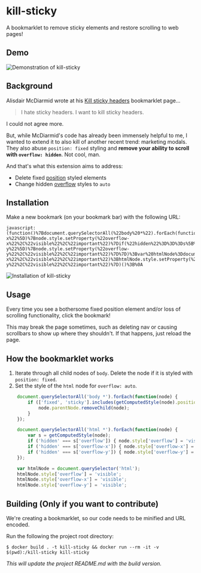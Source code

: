 # kill-sticky

A bookmarklet to remove sticky elements and restore scrolling to web pages!

## Demo
![Demonstration of kill-sticky](docs/demo.gif)

## Background

Alisdair McDiarmid wrote at his [Kill sticky headers](https://alisdair.mcdiarmid.org/kill-sticky-headers/) 
bookmarklet page...

> I hate sticky headers. I want to kill sticky headers.

I could not agree more.

But, while McDiarmid's code has already been immensely helpful to me, I wanted to extend it to also kill of another 
recent trend: marketing modals. They also abuse `position: fixed` styling and **remove your ability to scroll with
`overflow: hidden`**. Not cool, man.

And that's what this extension aims to address:
- Delete fixed [position](https://developer.mozilla.org/en-US/docs/Web/CSS/position) styled elements
- Change hidden [overflow](https://developer.mozilla.org/en-US/docs/Web/CSS/overflow) styles to `auto`

## Installation

Make a new bookmark (on your bookmark bar) with the following URL:

```
javascript:(function()%7Bdocument.querySelectorAll(%22body%20*%22).forEach(function(node)%7Bif(%5B%22fixed%22%2C%22sticky%22%5D.includes(getComputedStyle(node).position))%7Bnode.parentNode.removeChild(node)%7D%7D)%3Bdocument.querySelectorAll(%22html%20*%22).forEach(function(node)%7Bvar%20s%3DgetComputedStyle(node)%3Bif(%22hidden%22%3D%3D%3Ds%5B%22overflow%22%5D)%7Bnode.style.setProperty(%22overflow%22%2C%22visible%22%2C%22important%22)%7Dif(%22hidden%22%3D%3D%3Ds%5B%22overflow-x%22%5D)%7Bnode.style.setProperty(%22overflow-x%22%2C%22visible%22%2C%22important%22)%7Dif(%22hidden%22%3D%3D%3Ds%5B%22overflow-y%22%5D)%7Bnode.style.setProperty(%22overflow-y%22%2C%22visible%22%2C%22important%22)%7D%7D)%3Bvar%20htmlNode%3Ddocument.querySelector(%22html%22)%3BhtmlNode.style.setProperty(%22overflow%22%2C%22visible%22%2C%22important%22)%3BhtmlNode.style.setProperty(%22overflow-x%22%2C%22visible%22%2C%22important%22)%3BhtmlNode.style.setProperty(%22overflow-y%22%2C%22visible%22%2C%22important%22)%7D)()%3B%0A
```

![Installation of kill-sticky](docs/bookmark.gif)

## Usage

Every time you see a bothersome fixed position element and/or loss of scrolling functionality, click the bookmark!

This may break the page sometimes, such as deleting nav or causing scrollbars to show up where they shouldn't. If 
that happens, just reload the page.


## How the bookmarklet works

1. Iterate through all child nodes of `body`. Delete the node if it is styled with `position: fixed`.
2. Set the style of the `html` node for `overflow: auto`.

```javascript
    document.querySelectorAll('body *').forEach(function(node) {
        if (['fixed', 'sticky'].includes(getComputedStyle(node).position))  {
            node.parentNode.removeChild(node);
        }
    });

    document.querySelectorAll('html *').forEach(function(node) {
        var s = getComputedStyle(node);
        if ('hidden' === s['overflow']) { node.style['overflow'] = 'visible'; }
        if ('hidden' === s['overflow-x']) { node.style['overflow-x'] = 'visible'; }
        if ('hidden' === s['overflow-y']) { node.style['overflow-y'] = 'visible'; }
    });

    var htmlNode = document.querySelector('html');
    htmlNode.style['overflow'] = 'visible';
    htmlNode.style['overflow-x'] = 'visible';
    htmlNode.style['overflow-y'] = 'visible';
```

## Building (Only if you want to contribute)

We're creating a bookmarklet, so our code needs to be minified and URL encoded. 

Run the following the project root directory:

```console
$ docker build . -t kill-sticky && docker run --rm -it -v $(pwd):/kill-sticky kill-sticky
```

_This will update the project README.md with the build version._
